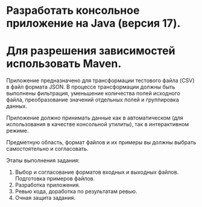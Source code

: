 # Разработать консольное приложение на Java (версия 17).
# Для разрешения зависимостей использовать Maven.


Приложение предназначено для трансформации тестового файла (CSV) в файл формата JSON.
В процессе трансформации должны быть выполнены фильтрация, уменьшение количества полей исходного файла, преобразование значений отдельных полей и группировка данных.

Приложение должно принимать данные как в автоматическом (для использования в качестве консольной утилиты), так в интерактивном режиме.

Предметную область, формат файлов и их примеры вы должны выбрать самостоятельно и согласовать.

Этапы выполнения задания:

1. Выбор и согласование форматов входных и выходных файлов. Подготовка примеров файлов.
2. Разработка приложения.
3. Ревью кода, доработка по результатам ревью.
4. Очная защита задания.
